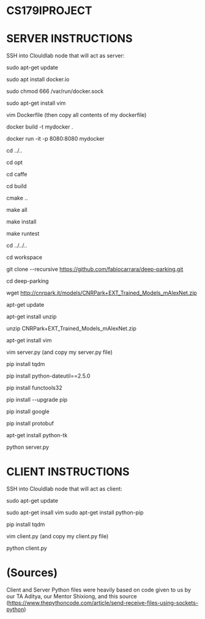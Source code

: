 # CS179IPROJECT


# SERVER INSTRUCTIONS

SSH into Clouldlab node that will act as server:

sudo apt-get update 

sudo apt install docker.io

sudo chmod 666 /var/run/docker.sock

sudo apt-get install vim

vim Dockerfile (then copy all contents of my dockerfile)

docker build -t mydocker .

docker run -it -p 8080:8080 mydocker

cd ../..

cd opt

cd caffe

cd build

cmake ..

make all

make install

make runtest

cd ../../..

cd workspace 

git clone --recursive https://github.com/fabiocarrara/deep-parking.git

cd deep-parking

wget http://cnrpark.it/models/CNRPark+EXT_Trained_Models_mAlexNet.zip

apt-get update

apt-get install unzip

unzip CNRPark+EXT_Trained_Models_mAlexNet.zip

apt-get install vim

vim server.py (and copy my server.py file)

pip install tqdm

pip install python-dateutil==2.5.0

pip install functools32

pip install --upgrade pip

pip install google

pip install protobuf

apt-get install python-tk

python server.py

# CLIENT INSTRUCTIONS

SSH into Clouldlab node that will act as client:

sudo apt-get update

sudo apt-get insall vim
sudo apt-get install python-pip

pip install tqdm

vim client.py (and copy my client.py file)

python client.py 

# (Sources)
Client and Server Python files were heavily based on code given to us by our TA Aditya, our Mentor Shixiong, and this source (https://www.thepythoncode.com/article/send-receive-files-using-sockets-python)
